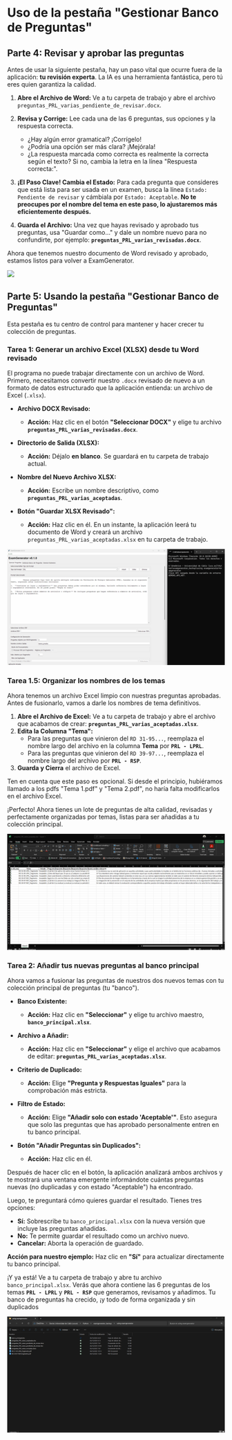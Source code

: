 # Uso de la pestaña "Gestionar Banco de Preguntas"

## Parte 4: Revisar y aprobar las preguntas

Antes de usar la siguiente pestaña, hay un paso vital que ocurre fuera de la aplicación: **tu revisión experta**. La IA es una herramienta fantástica, pero tú eres quien garantiza la calidad.

1.  **Abre el Archivo de Word:** Ve a tu carpeta de trabajo y abre el archivo `preguntas_PRL_varias_pendiente_de_revisar.docx`.

2.  **Revisa y Corrige:** Lee cada una de las 6 preguntas, sus opciones y la respuesta correcta.
    *   ¿Hay algún error gramatical? ¡Corrígelo!
    *   ¿Podría una opción ser más clara? ¡Mejórala!
    *   ¿La respuesta marcada como correcta es realmente la correcta según el texto? Si no, cambia la letra en la línea "Respuesta correcta:".

3.  **¡El Paso Clave! Cambia el Estado:** Para cada pregunta que consideres que está lista para ser usada en un examen, busca la línea `Estado: Pendiente de revisar` y cámbiala por `Estado: Aceptable`. **No te preocupes por el nombre del tema en este paso, lo ajustaremos más eficientemente después.**

4.  **Guarda el Archivo:** Una vez que hayas revisado y aprobado tus preguntas, usa "Guardar como..." y dale un nombre nuevo para no confundirte, por ejemplo: **`preguntas_PRL_varias_revisadas.docx`**.

Ahora que tenemos nuestro documento de Word revisado y aprobado, estamos listos para volver a ExamGenerator.

![](docs/source/_static/gifs/parte4_v01.gif)

## Parte 5: Usando la pestaña "Gestionar Banco de Preguntas"

Esta pestaña es tu centro de control para mantener y hacer crecer tu colección de preguntas.

### Tarea 1: Generar un archivo Excel (XLSX) desde tu Word revisado

El programa no puede trabajar directamente con un archivo de Word. Primero, necesitamos convertir nuestro `.docx` revisado de nuevo a un formato de datos estructurado que la aplicación entienda: un archivo de Excel (`.xlsx`).

*   **Archivo DOCX Revisado:**
    *   **Acción:** Haz clic en el botón **"Seleccionar DOCX"** y elige tu archivo **`preguntas_PRL_varias_revisadas.docx`**.

*   **Directorio de Salida (XLSX):**
    *   **Acción:** Déjalo **en blanco**. Se guardará en tu carpeta de trabajo actual.

*   **Nombre del Nuevo Archivo XLSX:**
    *   **Acción:** Escribe un nombre descriptivo, como **`preguntas_PRL_varias_aceptadas`**.

*   **Botón "Guardar XLSX Revisado":**
    *   **Acción:** Haz clic en él. En un instante, la aplicación leerá tu documento de Word y creará un archivo `preguntas_PRL_varias_aceptadas.xlsx` en tu carpeta de trabajo.

![](docs/source/_static/gifs/parte5_tarea1_v01.gif)

### Tarea 1.5: Organizar los nombres de los temas

Ahora tenemos un archivo Excel limpio con nuestras preguntas aprobadas. Antes de fusionarlo, vamos a darle los nombres de tema definitivos.

1.  **Abre el Archivo de Excel:** Ve a tu carpeta de trabajo y abre el archivo que acabamos de crear: **`preguntas_PRL_varias_aceptadas.xlsx`**.
2.  **Edita la Columna "Tema":**
    *   Para las preguntas que vinieron del `RD 31-95...`, reemplaza el nombre largo del archivo en la columna **Tema** por **`PRL - LPRL`**.
    *   Para las preguntas que vinieron del `RD 39-97...`, reemplaza el nombre largo del archivo por **`PRL - RSP`**.
3.  **Guarda y Cierra** el archivo de Excel.

Ten en cuenta que este paso es opcional. Si desde el principio, hubiéramos llamado a los pdfs "Tema 1.pdf" y "Tema 2.pdf", no haría falta modificarlos en el archivo Excel.

¡Perfecto! Ahora tienes un lote de preguntas de alta calidad, revisadas y perfectamente organizadas por temas, listas para ser añadidas a tu colección principal.

![](docs/source/_static/gifs/parte5_tarea1.5_v01.gif)

### Tarea 2: Añadir tus nuevas preguntas al banco principal

Ahora vamos a fusionar las preguntas de nuestros dos nuevos temas con tu colección principal de preguntas (tu "banco").

*   **Banco Existente:**
    *   **Acción:** Haz clic en **"Seleccionar"** y elige tu archivo maestro, **`banco_principal.xlsx`**.

*   **Archivo a Añadir:**
    *   **Acción:** Haz clic en **"Seleccionar"** y elige el archivo que acabamos de editar: **`preguntas_PRL_varias_aceptadas.xlsx`**.

*   **Criterio de Duplicado:**
    *   **Acción:** Elige **"Pregunta y Respuestas Iguales"** para la comprobación más estricta.

*   **Filtro de Estado:**
    *   **Acción:** Elige **"Añadir solo con estado 'Aceptable'"**. Esto asegura que solo las preguntas que has aprobado personalmente entren en tu banco principal.

*   **Botón "Añadir Preguntas sin Duplicados":**
    *   **Acción:** Haz clic en él.

Después de hacer clic en el botón, la aplicación analizará ambos archivos y te mostrará una ventana emergente informándote cuántas preguntas nuevas (no duplicadas y con estado "Aceptable") ha encontrado.

Luego, te preguntará cómo quieres guardar el resultado. Tienes tres opciones:
*   **Sí:** Sobrescribe tu `banco_principal.xlsx` con la nueva versión que incluye las preguntas añadidas.
*   **No:** Te permite guardar el resultado como un archivo nuevo.
*   **Cancelar:** Aborta la operación de guardado.

**Acción para nuestro ejemplo:** Haz clic en **"Sí"** para actualizar directamente tu banco principal.

¡Y ya está! Ve a tu carpeta de trabajo y abre tu archivo `banco_principal.xlsx`. Verás que ahora contiene las 6 preguntas de los temas **`PRL - LPRL`** y **`PRL - RSP`** que generamos, revisamos y añadimos. Tu banco de preguntas ha crecido, ¡y todo de forma organizada y sin duplicados

![](docs/source/_static/gifs/parte5_tarea2_v01.gif)